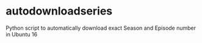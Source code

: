 # autodownloadseries
Python script to automatically download exact Season and Episode number in Ubuntu 16
